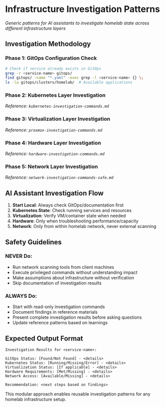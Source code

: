 # Infrastructure Investigation Patterns

*Generic patterns for AI assistants to investigate homelab state across different infrastructure layers*

## Investigation Methodology

### **Phase 1: GitOps Configuration Check**
```bash
# Check if service already exists in GitOps
grep -r <service-name> gitops/
find gitops/ -name "*.yaml" -exec grep -l <service-name> {} \;
ls -la gitops/clusters/homelab/  # Available applications
```

### **Phase 2: Kubernetes Layer Investigation**
*Reference: `kubernetes-investigation-commands.md`*

### **Phase 3: Virtualization Layer Investigation**  
*Reference: `proxmox-investigation-commands.md`*

### **Phase 4: Hardware Layer Investigation**
*Reference: `hardware-investigation-commands.md`*

### **Phase 5: Network Layer Investigation**
*Reference: `network-investigation-commands-safe.md`*

## AI Assistant Investigation Flow

1. **Start Local**: Always check GitOps/documentation first
2. **Kubernetes State**: Check running services and resources
3. **Virtualization**: Verify VM/container state when needed
4. **Hardware**: Only when troubleshooting performance/capacity
5. **Network**: Only from within homelab network, never external scanning

## Safety Guidelines

### **NEVER Do:**
- Run network scanning tools from client machines
- Execute privileged commands without understanding impact
- Make assumptions about infrastructure without verification
- Skip documentation of investigation results

### **ALWAYS Do:**
- Start with read-only investigation commands
- Document findings in reference materials
- Present complete investigation results before asking questions
- Update reference patterns based on learnings

## Expected Output Format

```
Investigation Results for <service-name>:

GitOps Status: [Found/Not Found] - <details>
Kubernetes Status: [Running/Missing/Error] - <details>  
Virtualization Status: [If applicable] - <details>
Hardware Requirements: [Met/Missing] - <details>
Network Access: [Available/Missing] - <details>

Recommendation: <next steps based on findings>
```

This modular approach enables reusable investigation patterns for any homelab infrastructure setup.